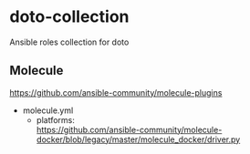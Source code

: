# doto-collection

Ansible roles collection for doto

## Molecule

<https://github.com/ansible-community/molecule-plugins>

- molecule.yml
  - platforms:  
    <https://github.com/ansible-community/molecule-docker/blob/legacy/master/molecule_docker/driver.py>
